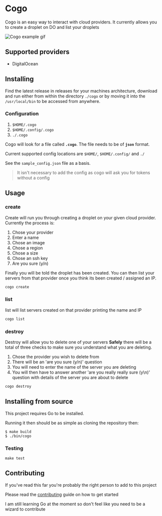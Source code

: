 # Cogo

Cogo is an easy way to interact with cloud providers. It currently allows you to create a droplet on DO and list your droplets

![Cogo example gif](https://i.imgur.com/jrxccl7.gif)

## Supported providers

- DigitalOcean

## Installing

Find the latest release in releases for your machines architecture, download and run either from within the directory `./cogo` or by moving it into the `/usr/local/bin` to be accessed from anywhere.

### Configuration

1. `$HOME/.cogo`
1. `$HOME/.config/.cogo`
1. `./.cogo`

Cogo will look for a file called **`.cogo`**. The file needs to be of **`json`** format.

Current supported config locations are `$HOME/`, `$HOME/.config/` and `./`

See the `sample_config.json` file as a basis.

> It isn't necessary to add the config as cogo will ask you for tokens without a config

## Usage

### create

Create will run you through creating a droplet on your given cloud provider. Currently the process is:

1. Chose your provider
1. Enter a name
1. Chose an image
1. Chose a region
1. Chose a size
1. Chose an ssh key
1. Are you sure (y/n)

Finally you will be told the droplet has been created. You can then list your servers from that provider once you think its been created / assigned an IP.

```bash
cogo create
```

### list

list will list servers created on that provider printing the name and IP

```bash
cogo list
```

### destroy

Destroy will allow you to delete one of your servers **Safely** there will be a total of three checks to make sure you understand what you are deleting.

1. Chose the provider you wish to delete from
1. There will be an 'are you sure (y/n)' question
1. You will need to enter the name of the server you are deleting
1. You will then have to answer another 'are you really really sure (y\n)' question with details of the server you are about to delete

```bash
cogo destroy
```

## Installing from source

This project requires Go to be installed.

Running it then should be as simple as cloning the repository then:

```console
$ make build
$ ./bin/cogo
```

### Testing

`make test`

## Contributing

If you've read this far you're probably the right person to add to this project

Please read the [contributing](.github/CONTRIBUTING.md) guide on how to get started

I am still learning Go at the moment so don't feel like you need to be a wizard to contribute
